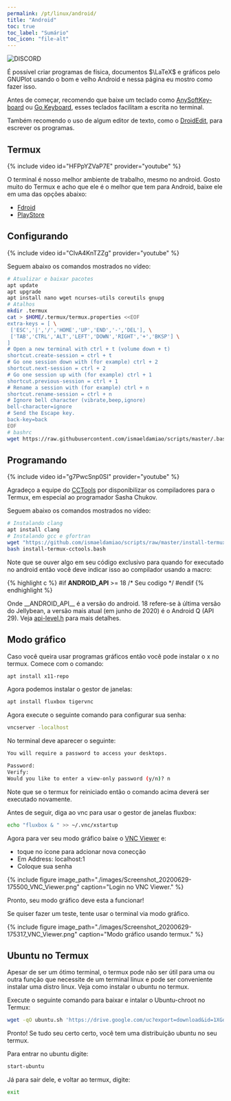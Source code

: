 ```yaml
---
permalink: /pt/linux/android/
title: "Android"
toc: true
toc_label: "Sumário"
toc_icon: "file-alt"
---
```


![DISCORD](https://img.shields.io/discord/765774817910980618?label=discord)

É possível criar programas de física, documentos $\LaTeX$ e gráficos pelo GNUPlot usando o bom e velho Android e nessa página eu mostro como fazer isso.

Antes de começar, recomendo que baixe um teclado como [AnySoftKey-board](https://f-droid.org/en/packages/com.menny.android.anysoftkeyboard/) ou [Go Keyboard](https://play.google.com/store/apps/details?id=com.jb.emoji.gokeyboard), esses teclados facilitam a escrita no terminal.

Também recomendo o uso de algum editor de texto, como o [DroidEdit](https://play.google.com/store/apps/details?id=com.aor.droidedit), para escrever os programas.

## Termux

{% include video id="HFPpYZVaP7E" provider="youtube" %}

O terminal é nosso melhor ambiente de trabalho, mesmo no android. Gosto muito do Termux e acho que ele é o melhor que tem para Android, baixe ele em uma das opções abaixo:

  * [Fdroid](https://f-droid.org/repository/browse/?fdid=com.termux)
  * [PlayStore](https://play.google.com/store/apps/details?id=com.termux)

## Configurando

{% include video id="CIvA4KnTZZg" provider="youtube" %}

Seguem abaixo os comandos mostrados no vídeo:

```bash
# Atualizar e baixar pacotes
apt update
apt upgrade
apt install nano wget ncurses-utils coreutils gnupg
# Atalhos
mkdir .termux
cat > $HOME/.termux/termux.properties <<EOF
extra-keys = [ \
 ['ESC','|','/','HOME','UP','END','-','DEL'], \
 ['TAB','CTRL','ALT','LEFT','DOWN','RIGHT','+','BKSP'] \
]
# Open a new terminal with ctrl + t (volume down + t)
shortcut.create-session = ctrl + t
# Go one session down with (for example) ctrl + 2
shortcut.next-session = ctrl + 2
# Go one session up with (for example) ctrl + 1
shortcut.previous-session = ctrl + 1
# Rename a session with (for example) ctrl + n
shortcut.rename-session = ctrl + n
# Ignore bell character (vibrate,beep,ignore)
bell-character=ignore
# Send the Escape key.
back-key=back
EOF
# bashrc
wget https://raw.githubusercontent.com/ismaeldamiao/scripts/master/.bashrc
```

## Programando

{% include video id="g7PwcSnp0SI" provider="youtube" %}

Agradeço a equipe do [CCTools](https://cctools.info/) por disponibilizar os compiladores para o Termux, em especial ao programador Sasha Chukov.

Seguem abaixo os comandos mostrados no vídeo:

```bash
# Instalando clang
apt install clang
# Instalando gcc e gfortran
wget "https://github.com/ismaeldamiao/scripts/raw/master/install-termux-cctools.bash"
bash install-termux-cctools.bash
```

Note que se ouver algo em seu código exclusivo para quando for executado no android então você deve indicar isso ao compilador usando a macro:

{% highlight c %}
#if __ANDROID_API__ >= 18
   /* Seu codigo */
#endif
{% endhighlight %}

Onde \_\_ANDROID_API\_\_ é a versão do android. 18 refere-se à última versão do Jellybean, a versão mais atual (em junho de 2020) é o Android Q (API 29). Veja [api-level.h](https://android.googlesource.com/platform/bionic/+/refs/heads/master/libc/include/android/api-level.h) para mais detalhes.

## Modo gráfico

Caso você queira usar programas gráficos então você pode instalar o x no termux. Comece com o comando:

```bash
apt install x11-repo
```

Agora podemos instalar o gestor de janelas:

```bash
apt install fluxbox tigervnc
```

Agora execute o seguinte comando para configurar sua senha:

```bash
vncserver -localhost
```

No terminal deve aparecer o seguinte:

```bash
You will require a password to access your desktops.

Password:
Verify:
Would you like to enter a view-only password (y/n)? n
```

Note que se o termux for reiniciado então o comando acima deverá ser executado novamente.

Antes de seguir, diga ao vnc para usar o gestor de janelas fluxbox:

```bash
echo "fluxbox & " >> ~/.vnc/xstartup
```

Agora para ver seu modo gráfico baixe o [VNC Viewer](https://play.google.com/store/apps/details?id=com.realvnc.viewer.android) e:
* toque no ícone para adcionar nova conecção
* Em Address: localhost:1
* Coloque sua senha

{% include figure image_path="./images/Screenshot_20200629-175500_VNC_Viewer.png" caption="Login no VNC Viewer." %}

Pronto, seu modo gráfico deve esta a funcionar!

Se quiser fazer um teste, tente usar o terminal via modo gráfico.

{% include figure image_path="./images/Screenshot_20200629-175317_VNC_Viewer.png" caption="Modo gráfico usando termux." %}

## Ubuntu no Termux

Apesar de ser um ótimo terminal, o termux pode não ser útil para uma ou outra função que necessite de um terminal linux e pode ser conveniente instalar uma distro linux. Veja como instalar o ubuntu no termux.

Execute o seguinte comando para baixar e intalar o Ubuntu-chroot no Termux:

```bash
wget -qO ubuntu.sh 'https://drive.google.com/uc?export=download&id=1XGqchzzzz3bc9JuO8eKvHyHRrqRdOlFy' && bash ubuntu.sh

```

Pronto! Se tudo seu certo certo, você tem uma distribuição ubuntu no seu termux.

Para entrar no ubuntu digite:

```bash
start-ubuntu
```

Já para sair dele, e voltar ao termux, digite:

```bash
exit
```
